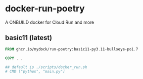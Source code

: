 # docker-run-poetry

A ONBUILD docker for Cloud Run and more


## basic11 (latest)

```dockerfile
FROM ghcr.io/mydock/run-poetry:basic11-py3.11-bullseye-po1.7

COPY . .

## default is ./scripts/docker_run.sh
# CMD ["python", "main.py"]
```

